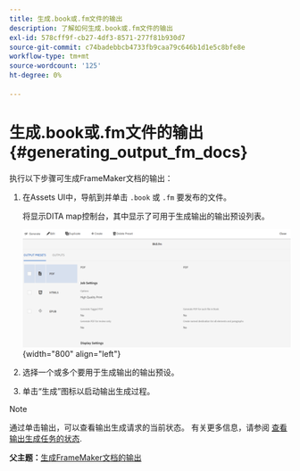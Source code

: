 ```yaml
---
title: 生成.book或.fm文件的输出
description: 了解如何生成.book或.fm文件的输出
exl-id: 578cff9f-cb27-4df3-8571-277f81b930d7
source-git-commit: c74badebbcb4733fb9caa79c646b1d1e5c8bfe8e
workflow-type: tm+mt
source-wordcount: '125'
ht-degree: 0%

---
```


# 生成.book或.fm文件的输出 {#generating_output_fm_docs}

执行以下步骤可生成FrameMaker文档的输出：

1. 在Assets UI中，导航到并单击 `.book` 或 `.fm` 要发布的文件。

   将显示DITA map控制台，其中显示了可用于生成输出的输出预设列表。

   ![](images/publish-fm-doc.png){width="800" align="left"}

1. 选择一个或多个要用于生成输出的输出预设。

1. 单击“生成”图标以启动输出生成过程。


>[!NOTE]
>
> 通过单击输出，可以查看输出生成请求的当前状态。 有关更多信息，请参阅 [查看输出生成任务的状态](fm-output-view-status.md).

**父主题：**[&#x200B;生成FrameMaker文档的输出](fm-output-generatation.md)
